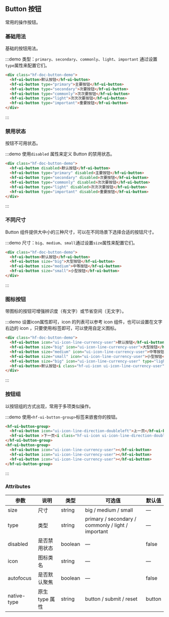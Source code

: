 ## Button 按钮
常用的操作按钮。

### 基础用法

基础的按钮用法。

:::demo 类型：`primary`、`secondary`、`commonly`、`light`、`important` 通过设置`type`属性来配置它们。

```html
<div class="hf-doc-button-demo">
  <hf-ui-button>默认按钮</hf-ui-button>
  <hf-ui-button type="primary">主要按钮</hf-ui-button>
  <hf-ui-button type="secondary">次要按钮</hf-ui-button>
  <hf-ui-button type="commonly">次次要按钮</hf-ui-button>
  <hf-ui-button type="light">次次次要按钮</hf-ui-button>
  <hf-ui-button type="important">重要按钮</hf-ui-button>
</div>

```
:::

### 禁用状态

按钮不可用状态。

:::demo 使用`disabled` 属性来定义 Button 的禁用状态。

```html
<div class="hf-doc-button-demo">
  <hf-ui-button disabled>默认按钮</hf-ui-button>
  <hf-ui-button type="primary" disabled>主要按钮</hf-ui-button>
  <hf-ui-button type="secondary" disabled>次要按钮</hf-ui-button>
  <hf-ui-button type="commonly" disabled>次次要按钮</hf-ui-button>
  <hf-ui-button type="light" disabled>次次次要按钮</hf-ui-button>
  <hf-ui-button type="important" disabled>重要按钮</hf-ui-button>
</div>

```
:::

### 不同尺寸

Button 组件提供大中小的三种尺寸，可以在不同场景下选择合适的按钮尺寸。

:::demo 尺寸：`big`、`medium`、`small`通过设置`size`属性来配置它们。

```html
<div class="hf-doc-button-demo">
  <hf-ui-button>默认按钮</hf-ui-button>
  <hf-ui-button size="big">大型按钮</hf-ui-button>
  <hf-ui-button size="medium">中等按钮</hf-ui-button>
  <hf-ui-button size="small">小型按钮</hf-ui-button>
</div>
```
:::

### 图标按钮

带图标的按钮可增强辨识度（有文字）或节省空间（无文字）。

:::demo 设置icon属性即可，icon 的列表可以参考 icon 组件，也可以设置在文字右边的 icon ，只要使用i标签即可，可以使用自定义图标。

```html
<div class="hf-doc-button-demo">
  <hf-ui-button icon="ui-icon-line-currency-user">默认按钮</hf-ui-button>
  <hf-ui-button size="big" icon="ui-icon-line-currency-user">大型按钮</hf-ui-button>
  <hf-ui-button size="medium" icon="ui-icon-line-currency-user">中等按钮</hf-ui-button>
  <hf-ui-button size="small" icon="ui-icon-line-currency-user">小型按钮</hf-ui-button>
  <hf-ui-button size="big" icon="ui-icon-line-currency-user" type="light"></hf-ui-button>
  <hf-ui-button>默认按钮<i class="hf-ui-icon ui-icon-line-currency-user"></i></hf-ui-button>
</div>
```
:::

### 按钮组

以按钮组的方式出现，常用于多项类似操作。

:::demo 使用`<hf-ui-button-group>`标签来嵌套你的按钮。

```html
<hf-ui-button-group>
  <hf-ui-button icon="ui-icon-line-direction-doubleleft">上一页</hf-ui-button>
  <hf-ui-button >下一页<i class="hf-ui-icon ui-icon-line-direction-doubleright"></i></hf-ui-button>
</hf-ui-button-group>
<hf-ui-button-group>
  <hf-ui-button icon="ui-icon-line-currency-user"></hf-ui-button>
  <hf-ui-button icon="ui-icon-line-currency-user"></hf-ui-button>
  <hf-ui-button icon="ui-icon-line-currency-user"></hf-ui-button>
</hf-ui-button-group>
```
:::

### Attributes
| 参数      | 说明    | 类型      | 可选值       | 默认值   |
|---------- |-------- |---------- |-------------  |-------- |
| size     | 尺寸   | string  |   big / medium / small            |    —     |
| type     | 类型   | string    |   primary / secondary / commonly / light / important |     —    |
| disabled  | 是否禁用状态    | boolean   | —   | false   |
| icon  | 图标类名 | string   |  —  |  —  |
| autofocus  | 是否默认聚焦 | boolean   |  —  |  false  |
| native-type | 原生 type 属性 | string | button / submit / reset | button |
